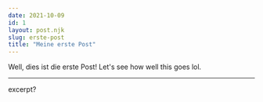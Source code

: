 ```yaml
---
date: 2021-10-09
id: 1
layout: post.njk
slug: erste-post
title: "Meine erste Post"
---
```

Well, dies ist die erste Post! Let's see how well this goes lol.

---

excerpt?
